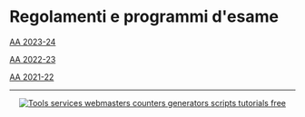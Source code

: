 # Regolamenti e programmi d'esame

[AA 2023-24](sdc_ing_mecc_ing_tecn_mare_programma_2023-24)

[AA 2022-23](sdc_ing_mecc_programma_2022-23)

[AA 2021-22](sdc_ing_mecc_programma_2021-22)



---

<script type="text/javascript" src="https://freevisitorcounters.com/en/home/counter/905518/t/0"></script>

<div style="text-align:center;"><script type="text/javascript" src="https://services.webestools.com/cpt_visitors/71910-11-5.js"></script></div><a href="https://www.webestools.com/" style="display:block;text-align:center;" title="Tools services webmasters counters generators scripts tutorials free"><img src="https://www.webestools.com/images/ban03.gif" alt="Tools services webmasters counters generators scripts tutorials free" /></a>